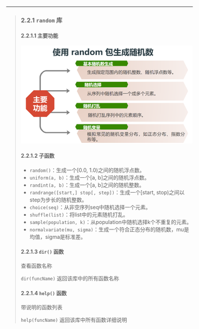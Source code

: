 ---

> ### 2.2.1 `random`​ 库
>
> #### 2.2.1.1 主要功能
>
> ![image](assets/image-20241227170452-xrx1a69.png)
>
> #### 2.2.1.2 子函数
>
> - `random()`：生成一个\[0.0, 1.0)之间的随机浮点数。
> - `uniform(a, b)`：生成一个\[a, b]之间的随机浮点数。
> - `randint(a, b)`：生成一个\[a, b]之间的随机整数。
> - `randrange([start,] stop[, step])`：生成一个\[start, stop)之间以step为步长的随机整数。
> - `choice(seq)`：从非空序列seq中随机选择一个元素。
> - `shuffle(list)`：将list中的元素随机打乱。
> - `sample(population, k)`：从population中随机选择k个不重复的元素。
> - `normalvariate(mu, sigma)`：生成一个符合正态分布的随机数，mu是均值，sigma是标准差。
>
> #### 2.2.1.3 `dir()`​ 函数
>
> 查看函数名称
>
> `dir(funcName)` 返回该库中的所有函数名称
>
> #### 2.2.1.4 `help()`​ 函数
>
> 带说明的函数列表
>
> `help(funcName)` 返回该库中所有函数详细说明

‍
